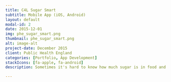 ```yaml
---
title: C4L Sugar Smart
subtitle: Mobile App (iOS, Android)
layout: default
modal-id: 2
date: 2015-12-01
img: phe_sugar_smart.png
thumbnail: phe_sugar_smart.png
alt: image-alt
project-date: December 2015
client: Public Health England
categories: [Portfolio, App Development]
stackIcons: [fa-apple, fa-android]
description: Sometimes it's hard to know how much sugar is in food and drink. The Change4Life Sugar Swaps app is designed to show quickly and easily how much sugar is your food. Just scan the barcode and see how much sugar it contains. Let's start scanning! [1.5 million downloads] and counting

---
```

